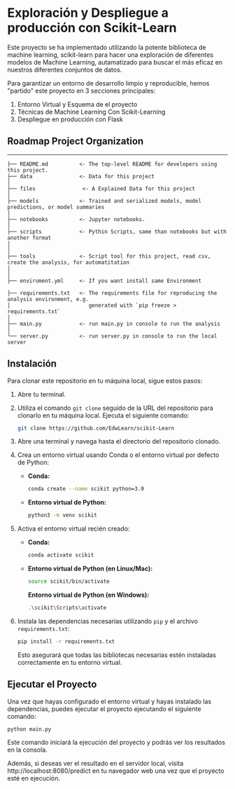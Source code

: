 # Exploración y Despliegue a producción con Scikit-Learn

Este proyecto se ha implementado utilizando la potente biblioteca de machine learning, scikit-learn para hacer una exploración de diferentes modelos de Machine Learning, autamatizado para buscar el más eficaz en nuestros diferentes conjuntos de datos. 

Para garantizar un entorno de desarrollo limpio y reproducible, 
hemos "partido" este proyecto en 3 secciones principales:

1) Entorno Virtual y Esquema de el proyecto
2) Técnicas de Machine Learning Con Scikit-Learning
3) Despliegue en producción con Flask


## Roadmap Project Organization


------------


    ├── README.md          <- The top-level README for developers using this project.
    ├── data               <- Data for this project
    │
    ├── files               <- A Explained Data for this project
    │
    ├── models             <- Trained and serialized models, model predictions, or model summaries
    │
    ├── notebooks          <- Jupyter notebooks.
    │
    ├── scripts            <- Pythin Scripts, same than notebooks but with another format
    │
    │
    ├── tools              <- Script tool for this project, read csv, create the analysis, for automatitation
    │
    │
    ├── enviroment.yml     <- If you want install same Environment 
    
    ├── requirements.txt   <- The requirements file for reproducing the analysis environment, e.g.
    │                         generated with `pip freeze > requirements.txt`
    │
    ├── main.py            <- run main.py in console to run the analysis
    │
    └── server.py          <- run server.py in console to run the local server



## Instalación

Para clonar este repositorio en tu máquina local, sigue estos pasos:

1. Abre tu terminal.

2. Utiliza el comando `git clone` seguido de la URL del repositorio para clonarlo en tu máquina local. Ejecuta el siguiente comando:

    ```bash
    git clone https://github.com/EdwLearn/scikit-Learn
    ```

3. Abre una terminal y navega hasta el directorio del repositorio clonado.

4. Crea un entorno virtual usando Conda o el entorno virtual por defecto de Python:

    - **Conda:**
    
        ```bash
        conda create --name scikit python=3.9
        ```
    
    - **Entorno virtual de Python:**
    
        ```bash
        python3 -m venv scikit
        ```

5. Activa el entorno virtual recién creado:

    - **Conda:**
    
        ```bash
        conda activate scikit
        ```

    - **Entorno virtual de Python (en Linux/Mac):**
    
        ```bash
        source scikit/bin/activate
        ```

        **Entorno virtual de Python (en Windows):**
    
        ```bash
        .\scikit\Scripts\activate
        ```

6. Instala las dependencias necesarias utilizando `pip` y el archivo `requirements.txt`:

    ```bash
    pip install -r requirements.txt
    ```

    Esto asegurará que todas las bibliotecas necesarias estén instaladas correctamente en tu entorno virtual.

## Ejecutar el Proyecto

Una vez que hayas configurado el entorno virtual y hayas instalado las dependencias, puedes ejecutar el proyecto ejecutando el siguiente comando:

```bash
python main.py
```

Este comando iniciará la ejecución del proyecto y podrás ver los resultados en la consola.

Además, si deseas ver el resultado en el servidor local, visita http://localhost:8080/predict en tu navegador web una vez que el proyecto esté en ejecución.

